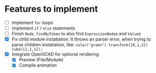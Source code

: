 # Features to implement

* [ ]  Implement `for` loops
* [ ]  Implement `if` / `else` statements
* [ ]  Finish `Node.findByToken` to also find `ExpressionNode`s and `Value`s
* [x]  Fix child module instatiation: It throws an parser error, when trying to parse children instatiation, like: `color("green") transform([0,1,2]) cube([1,1,1]);`
* [x]  Integrate OpenSCAD for optional rendering
    * [x]  Preview (File/Module)
    * [x]  Compile animation
